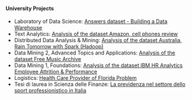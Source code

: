 #### University Projects
+ Laboratory of Data Science: [Answers dataset - Building a Data Warehouse](https://github.com/bianchimario/LaboratoryOfDataScience)
+ Text Analytics: [Analysis of the dataset Amazon, cell phones review](https://github.com/bianchimario/TextAnalytics)
+ Distributed Data Analysis & Mining: [Analysis of the dataset Australia, Rain Tomorrow with Spark (Hadoop)](https://github.com/bianchimario/DDAM)
+ Data Mining 2, Advanced Topics and Applications: [Analysis of the dataset Free Music Archive](https://github.com/bianchimario/DataMining2)
+ Data Mining 1, Foundations: [Analysis of the dataset IBM HR Analytics Employee Attrition & Performance](https://github.com/bianchimario/DataMining1)
+ Logistics: [Health Care Provider of Florida Problem](https://github.com/bianchimario/Logistics)
+ Tesi di laurea in Scienza delle Finanze: [La previdenza nel settore dello sport professionistico in Italia](https://github.com/bianchimario/bianchimario.github.io/blob/main/files/La_previdenza_nel_settore_dello_sport_professionistico.pdf)
